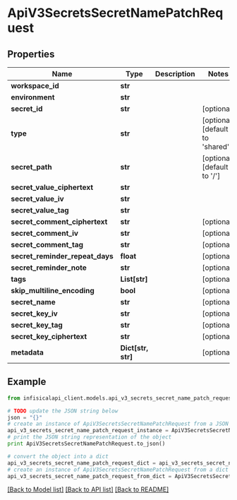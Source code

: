 # ApiV3SecretsSecretNamePatchRequest


## Properties
Name | Type | Description | Notes
------------ | ------------- | ------------- | -------------
**workspace_id** | **str** |  | 
**environment** | **str** |  | 
**secret_id** | **str** |  | [optional] 
**type** | **str** |  | [optional] [default to 'shared']
**secret_path** | **str** |  | [optional] [default to '/']
**secret_value_ciphertext** | **str** |  | 
**secret_value_iv** | **str** |  | 
**secret_value_tag** | **str** |  | 
**secret_comment_ciphertext** | **str** |  | [optional] 
**secret_comment_iv** | **str** |  | [optional] 
**secret_comment_tag** | **str** |  | [optional] 
**secret_reminder_repeat_days** | **float** |  | [optional] 
**secret_reminder_note** | **str** |  | [optional] 
**tags** | **List[str]** |  | [optional] 
**skip_multiline_encoding** | **bool** |  | [optional] 
**secret_name** | **str** |  | [optional] 
**secret_key_iv** | **str** |  | [optional] 
**secret_key_tag** | **str** |  | [optional] 
**secret_key_ciphertext** | **str** |  | [optional] 
**metadata** | **Dict[str, str]** |  | [optional] 

## Example

```python
from infisicalapi_client.models.api_v3_secrets_secret_name_patch_request import ApiV3SecretsSecretNamePatchRequest

# TODO update the JSON string below
json = "{}"
# create an instance of ApiV3SecretsSecretNamePatchRequest from a JSON string
api_v3_secrets_secret_name_patch_request_instance = ApiV3SecretsSecretNamePatchRequest.from_json(json)
# print the JSON string representation of the object
print ApiV3SecretsSecretNamePatchRequest.to_json()

# convert the object into a dict
api_v3_secrets_secret_name_patch_request_dict = api_v3_secrets_secret_name_patch_request_instance.to_dict()
# create an instance of ApiV3SecretsSecretNamePatchRequest from a dict
api_v3_secrets_secret_name_patch_request_from_dict = ApiV3SecretsSecretNamePatchRequest.from_dict(api_v3_secrets_secret_name_patch_request_dict)
```
[[Back to Model list]](../README.md#documentation-for-models) [[Back to API list]](../README.md#documentation-for-api-endpoints) [[Back to README]](../README.md)


